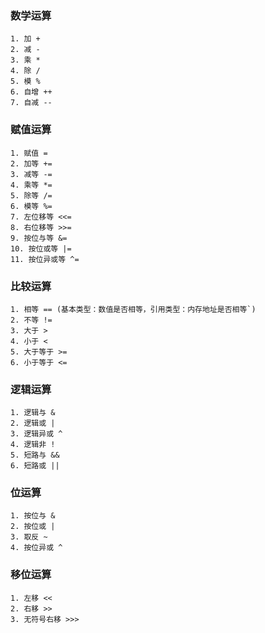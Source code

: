 ### **数学运算**
```
1. 加 +
2. 减 -
3. 乘 *
4. 除 /
5. 模 %
6. 自增 ++
7. 自减 --
```

### **赋值运算**
```
1. 赋值 =
2. 加等 +=
3. 减等 -=
4. 乘等 *=
5. 除等 /=
6. 模等 %=
7. 左位移等 <<=
8. 右位移等 >>=
9. 按位与等 &=
10. 按位或等 |=
11. 按位异或等 ^=
```

### **比较运算**
```
1. 相等 == (基本类型：数值是否相等，引用类型：内存地址是否相等`)
2. 不等 !=
3. 大于 >
4. 小于 <
5. 大于等于 >=
6. 小于等于 <=
```

### **逻辑运算**
```
1. 逻辑与 &
2. 逻辑或 |
3. 逻辑异或 ^
4. 逻辑非 !
5. 短路与 &&
6. 短路或 ||
```

### **位运算**
```
1. 按位与 &
2. 按位或 |
3. 取反 ~
4. 按位异或 ^
```

### **移位运算**
```
1. 左移 << 
2. 右移 >> 
3. 无符号右移 >>>
```